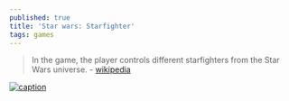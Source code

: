 ```yaml
---
published: true
title: 'Star wars: Starfighter'
tags: games
---
```

> In the game, the player controls different starfighters from the Star Wars universe. - [wikipedia](https://en.wikipedia.org/wiki/Star_Wars:_Starfighter)

[![caption](https://images.gog-statics.com/1540a73175316e686f7d6ee72dc824b0e66d94d7a1fbbd745cb55254e49a8421_product_card_v2_thumbnail_542.jpg)](https://www.gog.com/fr/game/star_wars_starfighter)
